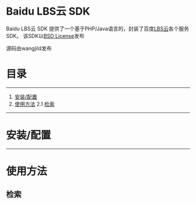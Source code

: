 Baidu LBS云 SDK
==================

Baidu LBS云 SDK 提供了一个基于PHP/Java语言的，封装了百度[LBS云](http://lbsyun.baidu.com)各个服务SDK。
该SDK以[BSD License](http://opensource.org/licenses/bsd-license.php)发布

源码由wangjild发布

# 目录
-----------------
1. [安装/配置](#安装/配置)
2. [使用方法](#使用方法)
	2.1 [检索](#检索)




-------------

# 安装/配置
-------------

# 使用方法

## 检索
